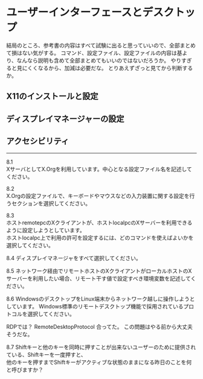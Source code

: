 # ユーザーインターフェースとデスクトップ

結局のところ、参考書の内容はすべて試験に出ると思っていいので、全部まとめて損はない気がする。
コマンド、設定ファイル、設定ファイルの内容は基より、なんなら説明も含めて全部まとめてもいいのではないだろうか。
やりすぎると見にくくなるから、加減は必要だな。
とりあえずざっと見てから判断するか。

## X11のインストールと設定

## ディスプレイマネージャーの設定

## アクセシビリティ

---

8.1  
XサーバとしてX.Orgを利用しています。中心となる設定ファイル名を記述してください。  

8.2  
X.Orgの設定ファイルで、キーボードやマウスなどの入力装置に関する設定を行うセクションを選択してください。  

8.3  
ホストremotepcのXクライアントが、ホストlocalpcのXサーバーを利用できるように設定しようとしています。  
ホストlocalpc上で利用の許可を設定するには、どのコマンドを使えばよいかを選択してください。  

8.4
ディスプレイマネージャをすべて選択してください。  

8.5
ネットワーク経由でリモートホストのXクライアントがローカルホストのXサーバーを利用したい場合、リモート干す値で設定すべき環境変数を記述してください。

8.6
WindowsのデスクトップをLinux端末からネットワーク越しに操作しようとしています。
Windows標準のリモートデスクトップ機能で採用されているプロトコルを選択してください。  

RDPでは？
RemoteDesktopProtocol
合ってた。
この問題はやる前から大丈夫そうだな。

8.7
Shiftキーと他のキーを同時に押すことが出来ないユーザーのために提供されている、Shiftキーを一度押すと、  
他のキーを押すまでShiftキーがアクティブな状態のままになる昨日のことを何と呼びますか？  
